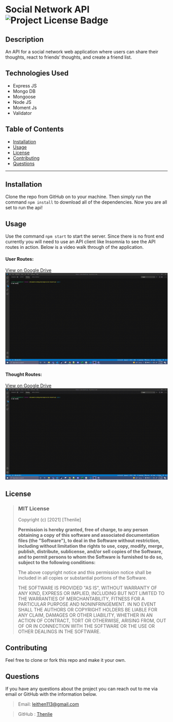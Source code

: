   # Social Network API ![Project License Badge](https://img.shields.io/badge/license-MIT-brightgreen)
 
  ## Description

  An API for a social network web application where users can share their thoughts, react to friends’ thoughts, and create a friend list.

  ## Technologies Used

  * Express JS
  * Mongo DB
  * Mongoose
  * Node JS
  * Moment Js
  * Validator

  ## Table of Contents

  * [Installation](#Installation)
  * [Usage](#Usage)
  * [License](#license)
  * [Contributing](#Contributing)
  * [Questions](#Questions)

  ***

  ## Installation

  Clone the repo from GitHub on to your machine. Then simply run the command `npm install` to download all of the dependencies. Now you are all set to run the api!

  ## Usage

  Use the command `npm start` to start the server. Since there is no front end currently you will need to use an API client like Insomnia to see the API routes in action. Below is a video walk through of the application. 

  #### User Routes:
  [View on Google Drive](https://drive.google.com/file/d/168u0V3vOeK_Q1tEoqHnBfayLCqSlaHcO/view?usp=sharing)
  ![Program walk through 1 GIF](https://github.com/Thenlie/social-network-api/blob/main/assets/mod18-walkthrough-p1.gif) 

  #### Thought Routes: 
  [View on Google Drive](https://drive.google.com/file/d/1Dm6hpC4KV9XswmvebxGJ6arx3w4ifXvt/view?usp=sharing)
  ![Program walk through 1 GIF](https://github.com/Thenlie/social-network-api/blob/main/assets/mod18-walkthrough-p2.gif)  

  ## License
  
  
  > ### MIT License
  > 
  > Copyright (c) [2021] [Thenlie]
  > 
  > __Permission is hereby granted, free of charge, to any person obtaining a copy__
  > __of this software and associated documentation files (the "Software"), to deal__
  > __in the Software without restriction, including without limitation the rights__
  > __to use, copy, modify, merge, publish, distribute, sublicense, and/or sell__
  > __copies of the Software, and to permit persons to whom the Software is__
  > __furnished to do so, subject to the following conditions:__
  > 
  > The above copyright notice and this permission notice shall be included in all
  > copies or substantial portions of the Software.
  > 
  > THE SOFTWARE IS PROVIDED "AS IS", WITHOUT WARRANTY OF ANY KIND, EXPRESS OR
  > IMPLIED, INCLUDING BUT NOT LIMITED TO THE WARRANTIES OF MERCHANTABILITY,
  > FITNESS FOR A PARTICULAR PURPOSE AND NONINFRINGEMENT. IN NO EVENT SHALL THE
  > AUTHORS OR COPYRIGHT HOLDERS BE LIABLE FOR ANY CLAIM, DAMAGES OR OTHER
  > LIABILITY, WHETHER IN AN ACTION OF CONTRACT, TORT OR OTHERWISE, ARISING FROM,
  > OUT OF OR IN CONNECTION WITH THE SOFTWARE OR THE USE OR OTHER DEALINGS IN THE
  > SOFTWARE.
    

  ## Contributing

  Feel free to clone or fork this repo and make it your own. 

  ## Questions

  If you have any questions about the project you can reach out to me via email or GitHub with the information below. 

  >Email: leithen113@gmail.com 

  >GitHub : [Thenlie](https://github.com/Thenlie)